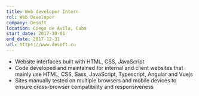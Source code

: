 ```yaml
---
title: Web developer Intern
rol: Web Developer
company: Desoft
location: Ciego de Avila, Cuba
start_date: 2017-10-01
end_date: 2017-12-31
url: https://www.desoft.cu
---
```

* Website interfaces built with HTML, CSS, JavaScript 
* Code developed and maintained for internal and client websites that mainly use HTML, CSS, Sass, JavaScript, Typescript, Angular and Vuejs
*  Sites manually tested on multiple browsers and mobile devices to ensure cross-browser compatibility and responsiveness
